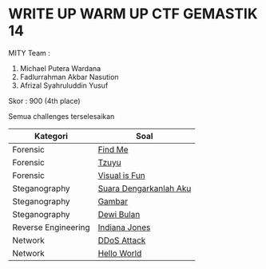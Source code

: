 # WRITE UP WARM UP CTF GEMASTIK 14

MITY Team :

1. Michael Putera Wardana
2. Fadlurrahman Akbar Nasution
3. Afrizal Syahruluddin Yusuf

Skor : 900 (4th place)

Semua challenges terselesaikan

| Kategori            | Soal                                                                                                                                                                                                                                                                                                 |
| ------------------- | ---------------------------------------------------------------------------------------------------------------------------------------------------------------------------------------------------------------------------------------------------------------------------------------------------- |
| Forensic            | [Find Me](https://github.com/krobus00/WRITE-UP-WARM-UP-CTF-GEMASTIK-14/blob/master/WRITE%20UP%20WARM%20UP%20CTF%20GEMASTIK%2014%20ae6215cd50f14c3fa96859446382c7ad/Forensic%207743cfc61d8f44f983e18a9628d65d95/Find%20Me%20d95d1f8a9c8a42b8b0975f73fc345922.md)                                      |
| Forensic            | [Tzuyu](https://github.com/krobus00/WRITE-UP-WARM-UP-CTF-GEMASTIK-14/blob/master/WRITE%20UP%20WARM%20UP%20CTF%20GEMASTIK%2014%20ae6215cd50f14c3fa96859446382c7ad/Forensic%207743cfc61d8f44f983e18a9628d65d95/Tzuyu%2053cf611d8cf44b64903acafff036ff97.md)                                            |
| Forensic            | [Visual is Fun](https://github.com/krobus00/WRITE-UP-WARM-UP-CTF-GEMASTIK-14/blob/master/WRITE%20UP%20WARM%20UP%20CTF%20GEMASTIK%2014%20ae6215cd50f14c3fa96859446382c7ad/Forensic%207743cfc61d8f44f983e18a9628d65d95/Visual%20is%20Fun%2065225d7c018245b28f89cde978688df8.md)                        |
| Steganography       | [Suara Dengarkanlah Aku](https://github.com/krobus00/WRITE-UP-WARM-UP-CTF-GEMASTIK-14/blob/master/WRITE%20UP%20WARM%20UP%20CTF%20GEMASTIK%2014%20ae6215cd50f14c3fa96859446382c7ad/Steganography%20bb90c4bf9a614faba5c21a6f86ecb7a1/Suara%20Dengarkanlah%20Aku%20f9b9eec51b814569870d5adc41af4532.md) |
| Steganography       | [Gambar](https://github.com/krobus00/WRITE-UP-WARM-UP-CTF-GEMASTIK-14/blob/master/WRITE%20UP%20WARM%20UP%20CTF%20GEMASTIK%2014%20ae6215cd50f14c3fa96859446382c7ad/Steganography%20bb90c4bf9a614faba5c21a6f86ecb7a1/Gambar%20fd19ca325e7b43cda812f9197d9c6e4c.md)                                     |
| Steganography       | [Dewi Bulan](https://github.com/krobus00/WRITE-UP-WARM-UP-CTF-GEMASTIK-14/blob/master/WRITE%20UP%20WARM%20UP%20CTF%20GEMASTIK%2014%20ae6215cd50f14c3fa96859446382c7ad/Steganography%20bb90c4bf9a614faba5c21a6f86ecb7a1/Dewi%20Bulan%20ab1f4519bcb84df18bff4cb1e1d3dc09.md)                           |
| Reverse Engineering | [Indiana Jones](https://github.com/krobus00/WRITE-UP-WARM-UP-CTF-GEMASTIK-14/blob/master/WRITE%20UP%20WARM%20UP%20CTF%20GEMASTIK%2014%20ae6215cd50f14c3fa96859446382c7ad/Reverse%20Engineering%20f760fce0addd4dcf99d9b9e7b354e2e0/Indiana%20Jones%20df79fc87038b46e2a81e49a66a401c19.md)             |
| Network             | [DDoS Attack](https://github.com/krobus00/WRITE-UP-WARM-UP-CTF-GEMASTIK-14/blob/master/WRITE%20UP%20WARM%20UP%20CTF%20GEMASTIK%2014%20ae6215cd50f14c3fa96859446382c7ad/Network%20f0628805626e48589fac71c673b3fd8e/DDoS%20Attack%200ecd82706a8c4715818d64f1120258d5.md)                               |
| Network             | [Hello World](https://github.com/krobus00/WRITE-UP-WARM-UP-CTF-GEMASTIK-14/blob/master/WRITE%20UP%20WARM%20UP%20CTF%20GEMASTIK%2014%20ae6215cd50f14c3fa96859446382c7ad/Network%20f0628805626e48589fac71c673b3fd8e/Hello%20World%20a9b4586bb93046e6b5f8bfc9df201097.md)                               |
